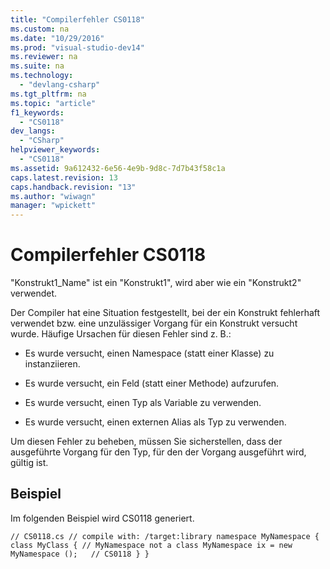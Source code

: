 ```yaml
---
title: "Compilerfehler CS0118"
ms.custom: na
ms.date: "10/29/2016"
ms.prod: "visual-studio-dev14"
ms.reviewer: na
ms.suite: na
ms.technology: 
  - "devlang-csharp"
ms.tgt_pltfrm: na
ms.topic: "article"
f1_keywords: 
  - "CS0118"
dev_langs: 
  - "CSharp"
helpviewer_keywords: 
  - "CS0118"
ms.assetid: 9a612432-6e56-4e9b-9d8c-7d7b43f58c1a
caps.latest.revision: 13
caps.handback.revision: "13"
ms.author: "wiwagn"
manager: "wpickett"
---
```

# Compilerfehler CS0118
"Konstrukt1\_Name" ist ein "Konstrukt1", wird aber wie ein "Konstrukt2" verwendet.  
  
 Der Compiler hat eine Situation festgestellt, bei der ein Konstrukt fehlerhaft verwendet bzw. eine unzulässiger Vorgang für ein Konstrukt versucht wurde. Häufige Ursachen für diesen Fehler sind z. B.:  
  
-   Es wurde versucht, einen Namespace \(statt einer Klasse\) zu instanziieren.  
  
-   Es wurde versucht, ein Feld \(statt einer Methode\) aufzurufen.  
  
-   Es wurde versucht, einen Typ als Variable zu verwenden.  
  
-   Es wurde versucht, einen externen Alias als Typ zu verwenden.  
  
 Um diesen Fehler zu beheben, müssen Sie sicherstellen, dass der ausgeführte Vorgang für den Typ, für den der Vorgang ausgeführt wird, gültig ist.  
  
## Beispiel  
 Im folgenden Beispiel wird CS0118 generiert.  
  
```  
// CS0118.cs // compile with: /target:library namespace MyNamespace { class MyClass { // MyNamespace not a class MyNamespace ix = new MyNamespace ();   // CS0118 } }  
```